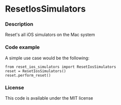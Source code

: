 # ResetIosSimulators

### Description

Reset's all iOS simulators on the Mac system 

### Code example

A simple use case would be the following:

```
from reset_ios_simulators import ResetIosSimulators
reset = ResetIosSimulators()
reset.perform_reset()
```

### License

This code is available under the MIT license

